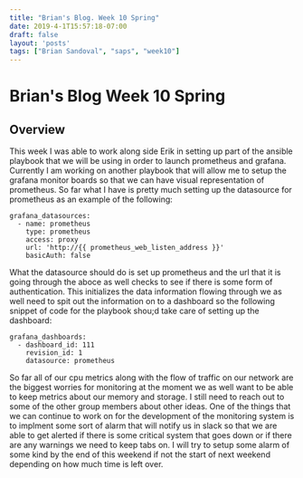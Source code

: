 ```yaml
---
title: "Brian's Blog. Week 10 Spring"
date: 2019-4-1T15:57:18-07:00
draft: false
layout: 'posts'
tags: ["Brian Sandoval", "saps", "week10"]
---
```

# Brian's Blog Week 10 Spring
## Overview
This week I was able to work along side Erik in setting up part of the ansible playbook that we will be using in order to launch prometheus and grafana. Currently I am working on another playbook that will allow me to setup the grafana monitor boards so that we can have visual representation of prometheus. So far what I have is pretty much setting up the datasource for prometheus as an example of the following:
```
grafana_datasources:
  - name: prometheus
    type: prometheus
    access: proxy
    url: 'http://{{ prometheus_web_listen_address }}'
    basicAuth: false
```
What the datasource should do is set up prometheus and the url that it is going through the aboce as well checks to see if there is some form of authentication. This initializes the data information flowing through we as well need to spit out the information on to a dashboard so the following snippet of code for the playbook shou;d take care of setting up the dashboard:
```
grafana_dashboards:
  - dashboard_id: 111
    revision_id: 1
    datasource: prometheus
```
So far all of our cpu metrics along with the flow of traffic on our network are the biggest worries for monitoring at the moment we as well want to be able to keep metrics about our memory and storage. I still need to reach out to some of the other group members about other ideas. One of the things that we can continue to work on for the development of the monitoring system is to implment some sort of alarm that will notify us in slack so that we are able to get alerted if there is some critical system that goes down or if there are any warnings we need to keep tabs on. I will try to setup some alarm of some kind by the end of this weekend if not the start of next weekend depending on how much time is left over.
